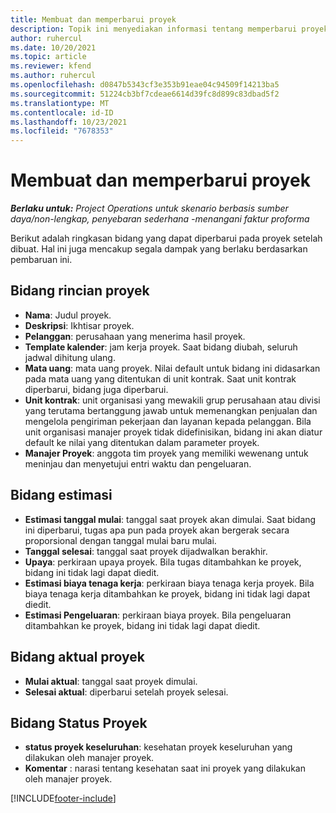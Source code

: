 ```yaml
---
title: Membuat dan memperbarui proyek
description: Topik ini menyediakan informasi tentang memperbarui proyek di Project operations.
author: ruhercul
ms.date: 10/20/2021
ms.topic: article
ms.reviewer: kfend
ms.author: ruhercul
ms.openlocfilehash: d0847b5343cf3e353b91eae04c94509f14213ba5
ms.sourcegitcommit: 51224cb3bf7cdeae6614d39fc8d899c83dbad5f2
ms.translationtype: MT
ms.contentlocale: id-ID
ms.lasthandoff: 10/23/2021
ms.locfileid: "7678353"
---
```

# <a name="create-and-update-a-project"></a>Membuat dan memperbarui proyek

_**Berlaku untuk:** Project Operations untuk skenario berbasis sumber daya/non-lengkap, penyebaran sederhana -menangani faktur proforma_

Berikut adalah ringkasan bidang yang dapat diperbarui pada proyek setelah dibuat. Hal ini juga mencakup segala dampak yang berlaku berdasarkan pembaruan ini.

## <a name="project-detail-fields"></a>Bidang rincian proyek

- **Nama**: Judul proyek.
- **Deskripsi**: Ikhtisar proyek.
- **Pelanggan**: perusahaan yang menerima hasil proyek.
- **Template kalender**: jam kerja proyek. Saat bidang diubah, seluruh jadwal dihitung ulang.
- **Mata uang**: mata uang proyek. Nilai default untuk bidang ini didasarkan pada mata uang yang ditentukan di unit kontrak. Saat unit kontrak diperbarui, bidang juga diperbarui.
- **Unit kontrak**: unit organisasi yang mewakili grup perusahaan atau divisi yang terutama bertanggung jawab untuk memenangkan penjualan dan mengelola pengiriman pekerjaan dan layanan kepada pelanggan.  Bila unit organisasi manajer proyek tidak didefinisikan, bidang ini akan diatur default ke nilai yang ditentukan dalam parameter proyek.
- **Manajer Proyek**: anggota tim proyek yang memiliki wewenang untuk meninjau dan menyetujui entri waktu dan pengeluaran.

## <a name="estimate-fields"></a>Bidang estimasi

- **Estimasi tanggal mulai**: tanggal saat proyek akan dimulai. Saat bidang ini diperbarui, tugas apa pun pada proyek akan bergerak secara proporsional dengan tanggal mulai baru mulai.
- **Tanggal selesai**: tanggal saat proyek dijadwalkan berakhir.
- **Upaya**: perkiraan upaya proyek. Bila tugas ditambahkan ke proyek, bidang ini tidak lagi dapat diedit.
- **Estimasi biaya tenaga kerja**: perkiraan biaya tenaga kerja proyek. Bila biaya tenaga kerja ditambahkan ke proyek, bidang ini tidak lagi dapat diedit.
- **Estimasi Pengeluaran**: perkiraan biaya proyek. Bila pengeluaran ditambahkan ke proyek, bidang ini tidak lagi dapat diedit.

## <a name="project-actual-fields"></a>Bidang aktual proyek
- **Mulai aktual**: tanggal saat proyek dimulai.
- **Selesai aktual**: diperbarui setelah proyek selesai.

## <a name="project-status-fields"></a>Bidang Status Proyek

- **status proyek keseluruhan**: kesehatan proyek keseluruhan yang dilakukan oleh manajer proyek.
- **Komentar** : narasi tentang kesehatan saat ini proyek yang dilakukan oleh manajer proyek.



[!INCLUDE[footer-include](../includes/footer-banner.md)]

